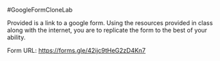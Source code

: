 #GoogleFormCloneLab

Provided is a link to a google form. Using the resources provided in class along with the internet, you are to replicate the form to the best of your ability.

Form URL: https://forms.gle/42ijc9tHeG2zD4Kn7
